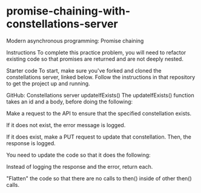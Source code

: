 # promise-chaining-with-constellations-server
Modern asynchronous programming: Promise chaining

Instructions
To complete this practice problem, you will need to refactor existing code so that promises are returned and are not deeply nested.

Starter code
To start, make sure you've forked and cloned the constellations server, linked below. Follow the instructions in that repository to get the project up and running.

GitHub: Constellations server
updateIfExists()
The updateIfExists() function takes an id and a body, before doing the following:

Make a request to the API to ensure that the specified constellation exists.

If it does not exist, the error message is logged.

If it does exist, make a PUT request to update that constellation. Then, the response is logged.

You need to update the code so that it does the following:

Instead of logging the response and the error, return each.

"Flatten" the code so that there are no calls to then() inside of other then() calls.

